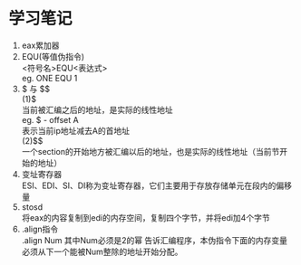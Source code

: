 # 学习笔记
1. eax累加器  
2. EQU(等值伪指令)  
<符号名>EQU<表达式>  
eg. ONE EQU 1  
3. $ 与 $$  
(1)$   
当前被汇编之后的地址，是实际的线性地址  
eg. $ - offset A  
表示当前ip地址减去A的首地址  
(2)$$  
一个section的开始地方被汇编以后的地址，也是实际的线性地址（当前节开始的地址）  
4. 变址寄存器  
ESI、EDI、SI、DI称为变址寄存器，它们主要用于存放存储单元在段内的偏移量  
5. stosd  
将eax的内容复制到edi的内存空间，复制四个字节，并将edi加4个字节  
6. .align指令  
.align Num 其中Num必须是2的幂
告诉汇编程序，本伪指令下面的内存变量必须从下一个能被Num整除的地址开始分配。  
